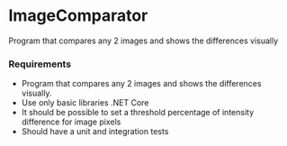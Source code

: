 # ImageComparator
Program that compares any 2 images and shows the differences visually

### Requirements

- Program that compares any 2 images and shows the differences visually.
- Use only basic libraries .NET Core
- It should be possible to set a threshold percentage of intensity difference for image pixels
- Should have a unit and integration tests
